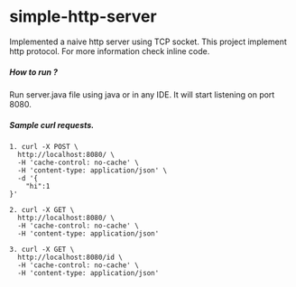 # simple-http-server

Implemented a naive http server using TCP socket. This project implement http protocol. For more information check inline code. 

##### How to run ?
Run server.java file using java or in any IDE. It will start listening on port 8080. 

##### Sample curl requests. 

```
1. curl -X POST \
  http://localhost:8080/ \
  -H 'cache-control: no-cache' \
  -H 'content-type: application/json' \
  -d '{
	"hi":1
}'

2. curl -X GET \
  http://localhost:8080/ \
  -H 'cache-control: no-cache' \
  -H 'content-type: application/json' 

3. curl -X GET \
  http://localhost:8080/id \
  -H 'cache-control: no-cache' \
  -H 'content-type: application/json' 
  
```

